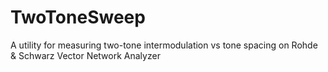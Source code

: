 TwoToneSweep
==============

A utility for measuring two-tone intermodulation vs tone spacing on Rohde &amp; Schwarz Vector Network Analyzer
